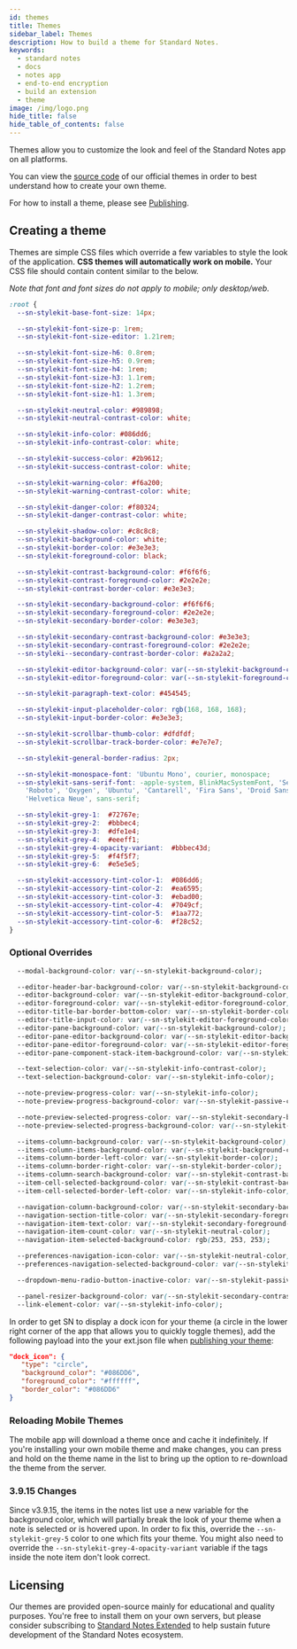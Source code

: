 ```yaml
---
id: themes
title: Themes
sidebar_label: Themes
description: How to build a theme for Standard Notes.
keywords:
  - standard notes
  - docs
  - notes app
  - end-to-end encryption
  - build an extension
  - theme
image: /img/logo.png
hide_title: false
hide_table_of_contents: false
---
```


Themes allow you to customize the look and feel of the Standard Notes app on all platforms.

You can view the [source code](https://github.com/sn-extensions/solarized-dark-theme) of our official themes in order to best understand how to create your own theme.

For how to install a theme, please see [Publishing](/extensions/publishing).

## Creating a theme

Themes are simple CSS files which override a few variables to style the look of the application. **CSS themes will automatically work on mobile.** Your CSS file should contain content similar to the below.

_Note that font and font sizes do not apply to mobile; only desktop/web._

```css
:root {
  --sn-stylekit-base-font-size: 14px;

  --sn-stylekit-font-size-p: 1rem;
  --sn-stylekit-font-size-editor: 1.21rem;

  --sn-stylekit-font-size-h6: 0.8rem;
  --sn-stylekit-font-size-h5: 0.9rem;
  --sn-stylekit-font-size-h4: 1rem;
  --sn-stylekit-font-size-h3: 1.1rem;
  --sn-stylekit-font-size-h2: 1.2rem;
  --sn-stylekit-font-size-h1: 1.3rem;

  --sn-stylekit-neutral-color: #989898;
  --sn-stylekit-neutral-contrast-color: white;

  --sn-stylekit-info-color: #086dd6;
  --sn-stylekit-info-contrast-color: white;

  --sn-stylekit-success-color: #2b9612;
  --sn-stylekit-success-contrast-color: white;

  --sn-stylekit-warning-color: #f6a200;
  --sn-stylekit-warning-contrast-color: white;

  --sn-stylekit-danger-color: #f80324;
  --sn-stylekit-danger-contrast-color: white;

  --sn-stylekit-shadow-color: #c8c8c8;
  --sn-stylekit-background-color: white;
  --sn-stylekit-border-color: #e3e3e3;
  --sn-stylekit-foreground-color: black;

  --sn-stylekit-contrast-background-color: #f6f6f6;
  --sn-stylekit-contrast-foreground-color: #2e2e2e;
  --sn-stylekit-contrast-border-color: #e3e3e3;

  --sn-stylekit-secondary-background-color: #f6f6f6;
  --sn-stylekit-secondary-foreground-color: #2e2e2e;
  --sn-stylekit-secondary-border-color: #e3e3e3;

  --sn-stylekit-secondary-contrast-background-color: #e3e3e3;
  --sn-stylekit-secondary-contrast-foreground-color: #2e2e2e;
  --sn-styleki--secondary-contrast-border-color: #a2a2a2;

  --sn-stylekit-editor-background-color: var(--sn-stylekit-background-color);
  --sn-stylekit-editor-foreground-color: var(--sn-stylekit-foreground-color);

  --sn-stylekit-paragraph-text-color: #454545;

  --sn-stylekit-input-placeholder-color: rgb(168, 168, 168);
  --sn-stylekit-input-border-color: #e3e3e3;

  --sn-stylekit-scrollbar-thumb-color: #dfdfdf;
  --sn-stylekit-scrollbar-track-border-color: #e7e7e7;

  --sn-stylekit-general-border-radius: 2px;

  --sn-stylekit-monospace-font: 'Ubuntu Mono', courier, monospace;
  --sn-stylekit-sans-serif-font: -apple-system, BlinkMacSystemFont, 'Segoe UI',
    'Roboto', 'Oxygen', 'Ubuntu', 'Cantarell', 'Fira Sans', 'Droid Sans',
    'Helvetica Neue', sans-serif;

  --sn-stylekit-grey-1:  #72767e;
  --sn-stylekit-grey-2:  #bbbec4;
  --sn-stylekit-grey-3:  #dfe1e4;
  --sn-stylekit-grey-4:  #eeeff1;
  --sn-stylekit-grey-4-opacity-variant:  #bbbec43d;
  --sn-stylekit-grey-5:  #f4f5f7;
  --sn-stylekit-grey-6:  #e5e5e5;

  --sn-stylekit-accessory-tint-color-1:  #086dd6;
  --sn-stylekit-accessory-tint-color-2:  #ea6595;
  --sn-stylekit-accessory-tint-color-3:  #ebad00;
  --sn-stylekit-accessory-tint-color-4:  #7049cf;
  --sn-stylekit-accessory-tint-color-5:  #1aa772;
  --sn-stylekit-accessory-tint-color-6:  #f28c52;
}
```

### Optional Overrides

```css
  --modal-background-color: var(--sn-stylekit-background-color);

  --editor-header-bar-background-color: var(--sn-stylekit-background-color);
  --editor-background-color: var(--sn-stylekit-editor-background-color);
  --editor-foreground-color: var(--sn-stylekit-editor-foreground-color);
  --editor-title-bar-border-bottom-color: var(--sn-stylekit-border-color);
  --editor-title-input-color: var(--sn-stylekit-editor-foreground-color);
  --editor-pane-background-color: var(--sn-stylekit-background-color);
  --editor-pane-editor-background-color: var(--sn-stylekit-editor-background-color);
  --editor-pane-editor-foreground-color: var(--sn-stylekit-editor-foreground-color);
  --editor-pane-component-stack-item-background-color: var(--sn-stylekit-background-color);

  --text-selection-color: var(--sn-stylekit-info-contrast-color);
  --text-selection-background-color: var(--sn-stylekit-info-color);

  --note-preview-progress-color: var(--sn-stylekit-info-color);
  --note-preview-progress-background-color: var(--sn-stylekit-passive-color-4-opacity-variant);

  --note-preview-selected-progress-color: var(--sn-stylekit-secondary-background-color);
  --note-preview-selected-progress-background-color: var(--sn-stylekit-passive-color-4-opacity-variant);

  --items-column-background-color: var(--sn-stylekit-background-color);
  --items-column-items-background-color: var(--sn-stylekit-background-color);
  --items-column-border-left-color: var(--sn-stylekit-border-color);
  --items-column-border-right-color: var(--sn-stylekit-border-color);
  --items-column-search-background-color: var(--sn-stylekit-contrast-background-color);
  --item-cell-selected-background-color: var(--sn-stylekit-contrast-background-color);
  --item-cell-selected-border-left-color: var(--sn-stylekit-info-color);

  --navigation-column-background-color: var(--sn-stylekit-secondary-background-color);
  --navigation-section-title-color: var(--sn-stylekit-secondary-foreground-color);
  --navigation-item-text-color: var(--sn-stylekit-secondary-foreground-color);
  --navigation-item-count-color: var(--sn-stylekit-neutral-color);
  --navigation-item-selected-background-color: rgb(253, 253, 253);

  --preferences-navigation-icon-color: var(--sn-stylekit-neutral-color);
  --preferences-navigation-selected-background-color: var(--sn-stylekit-info-backdrop-color);

  --dropdown-menu-radio-button-inactive-color: var(--sn-stylekit-passive-color-1);

  --panel-resizer-background-color: var(--sn-stylekit-secondary-contrast-background-color);
  --link-element-color: var(--sn-stylekit-info-color);
```

In order to get SN to display a dock icon for your theme (a circle in the lower right corner of the app that allows you to quickly toggle themes), add the following payload into the your ext.json file when [publishing your theme](/extensions/publishing):

```json
"dock_icon": {
   "type": "circle",
   "background_color": "#086DD6",
   "foreground_color": "#ffffff",
   "border_color": "#086DD6"
}
```

### Reloading Mobile Themes

The mobile app will download a theme once and cache it indefinitely. If you're installing your own mobile theme and make changes, you can press and hold on the theme name in the list to bring up the option to re-download the theme from the server.

### 3.9.15 Changes

Since v3.9.15, the items in the notes list use a new variable for the background color, which will partially break the look of your theme when a note is selected or is hovered upon. In order to fix this, override the `--sn-stylekit-grey-5` color to one which fits your theme. You might also need to override the `--sn-stylekit-grey-4-opacity-variant` variable if the tags inside the note item don't look correct.

## Licensing

Our themes are provided open-source mainly for educational and quality purposes. You're free to install them on your own servers, but please consider subscribing to [Standard Notes Extended](https://standardnotes.com/extensions) to help sustain future development of the Standard Notes ecosystem.
